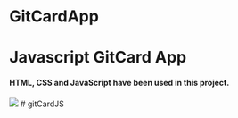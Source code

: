 # GitCardApp

<h1>Javascript GitCard App</h1>

<h4>HTML, CSS  and JavaScript have been used in this project.</h4>

<img src="./screen.gif">
# gitCardJS
